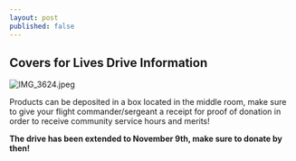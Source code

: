 ```yaml
---
layout: post
published: false
---
```

## Covers for Lives Drive Information

![IMG_3624.jpeg]({{site.baseurl}}/media/IMG_3624.jpeg)

Products can be deposited in a box located in the middle room, make sure to give your flight commander/sergeant a receipt for proof of donation in order to receive community service hours and merits!

**The drive has been extended to November 9th, make sure to donate by then!**